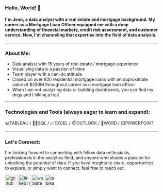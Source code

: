 ### Hello, World! 👋
#### I'm Jenn, a data analyst with a real estate and mortgage background.  My career as a Mortgage Loan Officer equipped me with a deep understanding of financial markets, credit risk assessment, and customer service. Now, I'm channeling that expertise into the field of data analysis.
____________________________________________________________________________________
### About Me:
- Data analyst with 15 years of real estate / mortgage experience 
- Visualizing data is a passion of mine 
- Team player with a can-do attitude 
- Closed on over 800 residential mortgage loans with an approximate value of $250M throughout career as a mortgage loan officer 
- When I am not analyzing data or building dashboards, you can find my dogs and I hiking a trail

____________________________________________________________________________________
### Technologies and Tools (always eager to learn and expand):
📊TABLEAU / 👩‍💻SQL / 📈EXCEL / 📫OUTLOOK / 📄WORD / 🎞️POWERPOINT
____________________________________________________________________________________
### Let's Connect:
I'm looking forward to connecting with fellow data enthusiasts, professionals in the analytics field,
and anyone who shares a passion for unlocking the potential of data. If you have insights to share,
opportunities to explore, or simply want to connect, feel free to reach out. 

[<img src='https://cdn.jsdelivr.net/npm/simple-icons@3.0.1/icons/github.svg' alt='github' height='40'>](https://github.com/jenncash29)  [<img src='https://cdn.jsdelivr.net/npm/simple-icons@3.0.1/icons/linkedin.svg' alt='linkedin' height='40'>](https://www.linkedin.com/in/jenncash29/)  [<img src='https://cdn.jsdelivr.net/npm/simple-icons@3.0.1/icons/icloud.svg' alt='website' height='40'>](http://www.jennifercash.com)  [<img src='https://cdn.jsdelivr.net/npm/simple-icons@3.0.1/icons/tableau.svg' alt='tableau' height='40'>](https://public.tableau.com/app/profile/jenncash29/vizzes)  

